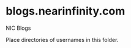 blogs.nearinfinity.com
======================

NIC Blogs


Place directories of usernames in this folder.
